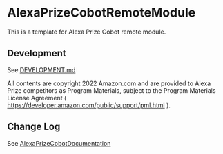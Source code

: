 # AlexaPrizeCobotRemoteModule

This is a template for Alexa Prize Cobot remote module.

## Development

See [DEVELOPMENT.md](./DEVELOPMENT.md)

All contents are copyright 2022 Amazon.com and are provided to Alexa Prize competitors as Program Materials, subject to
the Program Materials License Agreement ( https://developer.amazon.com/public/support/pml.html ). 

## Change Log
See [AlexaPrizeCobotDocumentation](https://code.amazon.com/packages/AlexaPrizeCobotDocumentation/blobs/mainline/--/README.md)